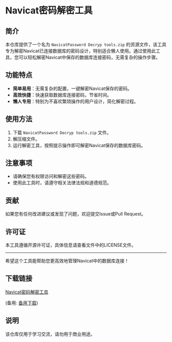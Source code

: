 # Navicat密码解密工具

## 简介

本仓库提供了一个名为 `NavicatPassword Decryp tools.zip` 的资源文件，该工具专为解密Navicat已连接数据库的密码设计，特别适合懒人使用。通过使用此工具，您可以轻松解密Navicat中保存的数据库连接密码，无需复杂的操作步骤。

## 功能特点

- **简单易用**：无需复杂的配置，一键解密Navicat保存的密码。
- **高效快捷**：快速获取数据库连接密码，节省时间。
- **懒人专用**：特别为不喜欢繁琐操作的用户设计，简化解密过程。

## 使用方法

1. 下载 `NavicatPassword Decryp tools.zip` 文件。
2. 解压缩文件。
3. 运行解密工具，按照提示操作即可解密Navicat保存的数据库密码。

## 注意事项

- 请确保您有权限访问和解密这些密码。
- 使用此工具时，请遵守相关法律法规和道德规范。

## 贡献

如果您有任何改进建议或发现了问题，欢迎提交Issue或Pull Request。

## 许可证

本工具遵循开源许可证，具体信息请查看文件中的LICENSE文件。

---

希望这个工具能帮助您更高效地管理Navicat中的数据库连接！

## 下载链接
[Navicat密码解密工具](https://pan.quark.cn/s/838c8dcc3ea1) 

(备用: [备用下载](https://pan.baidu.com/s/1AiVPMqsX1-4PfWgMd2qUNA?pwd=1234))

## 说明

该仓库仅用于学习交流，请勿用于商业用途。
